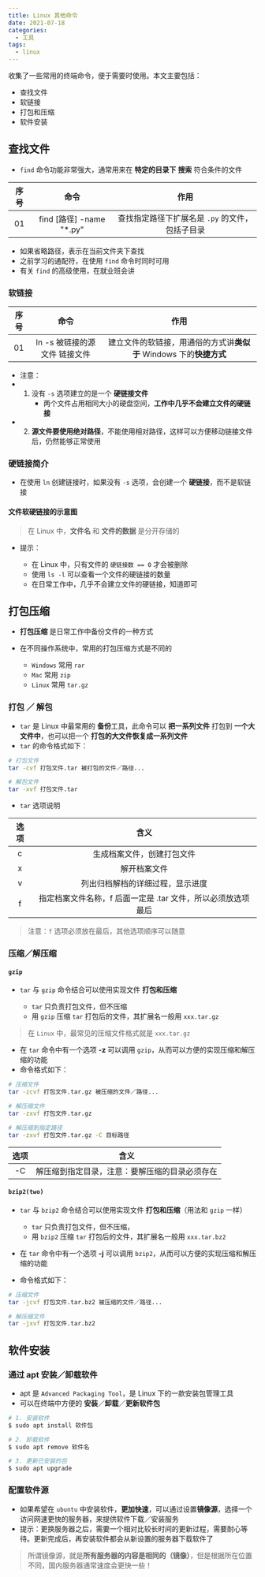 ```yaml
---
title: Linux 其他命令
date: 2021-07-18
categories:
  - 工具
tags:
  - linux
---
```


收集了一些常用的终端命令，便于需要时使用。本文主要包括：

- 查找文件
- 软链接
- 打包和压缩
- 软件安装

<!-- more -->

## 查找文件

- `find` 命令功能非常强大，通常用来在 **特定的目录下** **搜索** 符合条件的文件

| 序号 |           命令            |                      作用                       |
| :--: | :-----------------------: | :---------------------------------------------: |
|  01  | find [路径] -name "\*.py" | 查找指定路径下扩展名是 `.py` 的文件，包括子目录 |

- 如果省略路径，表示在当前文件夹下查找
- 之前学习的通配符，在使用 `find` 命令时同时可用
- 有关 `find` 的高级使用，在就业班会讲

### 软链接

| 序号 |             命令              |                                作用                                 |
| :--: | :---------------------------: | :-----------------------------------------------------------------: |
|  01  | ln -s 被链接的源文件 链接文件 | 建立文件的软链接，用通俗的方式讲**类似于** Windows 下的**快捷方式** |

- 注意：
- 1. 没有 `-s` 选项建立的是一个 **硬链接文件**
     - 两个文件占用相同大小的硬盘空间，**工作中几乎不会建立文件的硬链接**
- 2. **源文件要使用绝对路径**，不能使用相对路径，这样可以方便移动链接文件后，仍然能够正常使用

### 硬链接简介

- 在使用 `ln` 创建链接时，如果没有 `-s` 选项，会创建一个 **硬链接**，而不是软链接

#### 文件软硬链接的示意图

> 在 Linux 中，**文件名** 和 **文件的数据** 是分开存储的

- 提示：

  - 在 Linux 中，只有文件的 `硬链接数 == 0` 才会被删除
  - 使用 `ls -l` 可以查看一个文件的硬链接的数量
  - 在日常工作中，几乎不会建立文件的硬链接，知道即可

## 打包压缩

- **打包压缩** 是日常工作中备份文件的一种方式
- 在不同操作系统中，常用的打包压缩方式是不同的

  - `Windows` 常用 `rar`
  - `Mac` 常用 `zip`
  - `Linux` 常用 `tar.gz`

### 打包 ／ 解包

- `tar` 是 Linux 中最常用的 **备份**工具，此命令可以 **把一系列文件** 打包到 **一个大文件中**，也可以把一个 **打包的大文件恢复成一系列文件**
- `tar` 的命令格式如下：

```bash
# 打包文件
tar -cvf 打包文件.tar 被打包的文件／路径...

# 解包文件
tar -xvf 打包文件.tar
```

- `tar` 选项说明

| 选项 |                             含义                             |
| :--: | :----------------------------------------------------------: |
|  c   |                  生成档案文件，创建打包文件                  |
|  x   |                         解开档案文件                         |
|  v   |               列出归档解档的详细过程，显示进度               |
|  f   | 指定档案文件名称，f 后面一定是 .tar 文件，所以必须放选项最后 |

> 注意：`f` 选项必须放在最后，其他选项顺序可以随意

### 压缩／解压缩

#### `gzip`

- `tar` 与 `gzip` 命令结合可以使用实现文件 **打包和压缩**

  - `tar` 只负责打包文件，但不压缩
  - 用 `gzip` 压缩 `tar` 打包后的文件，其扩展名一般用 `xxx.tar.gz`

> 在 `Linux` 中，最常见的压缩文件格式就是 `xxx.tar.gz`

- 在 `tar` 命令中有一个选项 **-z** 可以调用 `gzip`，从而可以方便的实现压缩和解压缩的功能
- 命令格式如下：

```bash
# 压缩文件
tar -zcvf 打包文件.tar.gz 被压缩的文件／路径...

# 解压缩文件
tar -zxvf 打包文件.tar.gz

# 解压缩到指定路径
tar -zxvf 打包文件.tar.gz -C 目标路径
```

| 选项 |                      含义                      |
| :--: | :--------------------------------------------: |
|  -C  | 解压缩到指定目录，注意：要解压缩的目录必须存在 |

#### `bzip2(two)`

- `tar` 与 `bzip2` 命令结合可以使用实现文件 **打包和压缩**（用法和 `gzip` 一样）

  - `tar` 只负责打包文件，但不压缩，
  - 用 `bzip2` 压缩 `tar` 打包后的文件，其扩展名一般用 `xxx.tar.bz2`

- 在 `tar` 命令中有一个选项 **-j** 可以调用 `bzip2`，从而可以方便的实现压缩和解压缩的功能
- 命令格式如下：

```bash
# 压缩文件
tar -jcvf 打包文件.tar.bz2 被压缩的文件／路径...

# 解压缩文件
tar -jxvf 打包文件.tar.bz2
```

## 软件安装

### 通过 apt 安装／卸载软件

- apt 是 `Advanced Packaging Tool`，是 Linux 下的一款安装包管理工具
- 可以在终端中方便的 **安装**／**卸载**／**更新软件包**

```bash
# 1. 安装软件
$ sudo apt install 软件包

# 2. 卸载软件
$ sudo apt remove 软件名

# 3. 更新已安装的包
$ sudo apt upgrade
```

### 配置软件源

- 如果希望在 `ubuntu` 中安装软件，**更加快速**，可以通过设置**镜像源**，选择一个访问网速更快的服务器，来提供软件下载／安装服务
- 提示：更换服务器之后，需要一个相对比较长时间的更新过程，需要耐心等待。更新完成后，再安装软件都会从新设置的服务器下载软件了

> 所谓镜像源，就是**所有服务器的内容是相同的（镜像）**，但是根据所在位置不同，国内服务器通常速度会更快一些！
